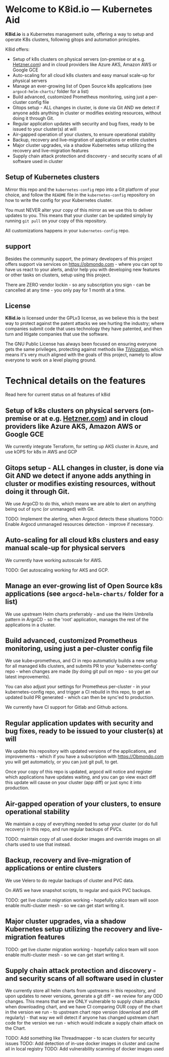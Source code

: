 # Welcome to **K8id.io** — Kubernetes Aid

**K8id.io** is a Kubernetes management suite, offering a way to setup and operate K8s clusters, following gitops and
automation principles.

K8id offers:

- Setup of k8s clusters on physical servers (on-premise or at e.g. [Hetzner.com](https://hetzner.com)) and in cloud
  providers like Azure AKS, Amazon AWS or Google GCE
- Auto-scaling for all cloud k8s clusters and easy manual scale-up for physical servers
- Manage an ever-growing list of Open Source k8s applications (see `argocd-helm-charts/` folder for a list)
- Build advanced, customized Prometheus monitoring, using just a per-cluster config file
- Gitops setup - ALL changes in cluster, is done via Git AND we detect if anyone adds anything in cluster or modifies existing resources, without doing it through Git.
- Regular application updates with security and bug fixes, ready to be issued to your cluster(s) at will
- Air-gapped operation of your clusters, to ensure operational stability
- Backup, recovery and live-migration of applications or entire clusters
- Major cluster upgrades, via a shadow Kubernetes setup utilizing the recovery and live-migration features
- Supply chain attack protection and discovery - and security scans of all software used in cluster

## Setup of Kubernetes clusters

Mirror this repo and the `kubernetes-config` repo into a Git platform of your choice, and follow the `README` file in
the `kubernetes-config` repository on how to write the config for your Kubernetes cluster.

You must NEVER alter your copy of this mirror as we use this to deliver updates to you. This means that your cluster can
be updated simply by running `git pull` on your copy of this repository.

All customizations happens in your `kubernetes-config` repo.

## support

Besides the community support, the primary developers of this project offers support via services on https://obmondo.com - where you can opt to have us react to your alerts, and/or help you with developing new features or other tasks on clusters, setup using this project.

There are ZERO vendor lockin - so any subscription you sign - can be cancelled at any time - you only pay for 1 month at a time.

## License

**K8id.io** is licensed under the GPLv3 license, as we believe this is the best way to protect against the patent
attacks we see hurting the industry; where companies submit code that uses technology they have patented, and then turn
and litigate companies that use the software.

The GNU Public License has always been focused on ensuring everyone gets the same privileges, protecting against methods
like [TiVoization](https://en.wikipedia.org/wiki/Tivoization), which means it's very much aligned with the goals of this
project, namely to allow everyone to work on a level playing ground.

# Technical details on the features

Read here for current status on all features of k8id

## Setup of k8s clusters on physical servers (on-premise or at e.g. [Hetzner.com](https://hetzner.com)) and in cloud providers like Azure AKS, Amazon AWS or Google GCE

We currently integrate Terraform, for setting up AKS cluster in Azure, and use kOPS for k8s in AWS and GCP

## Gitops setup - ALL changes in cluster, is done via Git AND we detect if anyone adds anything in cluster or modifies existing resources, without doing it through Git.

We use ArgoCD to do this, which means we are able to alert on anything being out of sync (or unmanaged) with Git.

TODO: Implement the alerting, when Argocd detects these situations
TODO: Enable Argocd unmanaged resources detection - improve if necessary.

## Auto-scaling for all cloud k8s clusters and easy manual scale-up for physical servers

We currently have working autoscale for AWS.

TODO: Get autoscaling working for AKS and GCP.

## Manage an ever-growing list of Open Source k8s applications (see `argocd-helm-charts/` folder for a list)

We use upstream Helm charts preferrably - and use the Helm Umbrella pattern in ArgoCD - so the 'root' application, manages the rest of the applications in a cluster.

## Build advanced, customized Prometheus monitoring, using just a per-cluster config file

We use kube=prometheus, and CI in repo automaticly builds a new setup for all managed k8s clusters, and submits PR to your 'kubernetes-config' repo - when changes are made (by doing git pull on repo - so you get our latest improvements).

You can also adjust your settings for Prometheus per-cluster - in your kubernetes-config repo, and trigger a CI rebuild in this repo, to get an updated build PR generated - which can then be sync'ed to production.

We currently have CI support for Gitlab and Github actions.

## Regular application updates with security and bug fixes, ready to be issued to your cluster(s) at will

We update this repository with updated versions of the applications, and improvements - which if you have a subscription with https://Obmondo.com you will get automaticly, or you can just git pull, to get.

Once your copy of this repo is updated, argocd will notice and register which applications have updates waiting, and you can go view exact diff this update will cause on your cluster (app diff) or just sync it into production.

## Air-gapped operation of your clusters, to ensure operational stability

We maintain a copy of everything needed to setup your cluster (or do full recovery) in this repo, and run regular backups of PVCs.

TODO: maintain copy of all used docker images and override images on all charts used to use that instead.

## Backup, recovery and live-migration of applications or entire clusters

We use Velero to do regular backups of cluster and PVC data.

On AWS we have snapshot scripts, to regular and quick PVC backups.

TODO: get live cluster migration working - hopefully calico team will soon enable multi-cluster mesh - so we can get start writing it.

## Major cluster upgrades, via a shadow Kubernetes setup utilizing the recovery and live-migration features

TODO: get live cluster migration working - hopefully calico team will soon enable multi-cluster mesh - so we can get start writing it.

## Supply chain attack protection and discovery - and security scans of all software used in cluster

We currently store all helm charts from upstreams in this repository, and upon updates to never versions, generate a git diff - we review for any ODD changes. This means that we are ONLY vulnerable to supply chain attacks when downloading chart, and we have CI comparing OUR copy of the chart in the version we run - to upstream chart repo version (download and diff regularly) - that way we will detect if anyone has changed upstream chart code for the version we run - which would indicate a supply chain attack on the Chart.

TODO: Add something like Threadmapper - to scan clusters for security issues
TODO: Add detection of in-use docker images in cluster and cache all in local registry
TODO: Add vulnerability scanning of docker images used